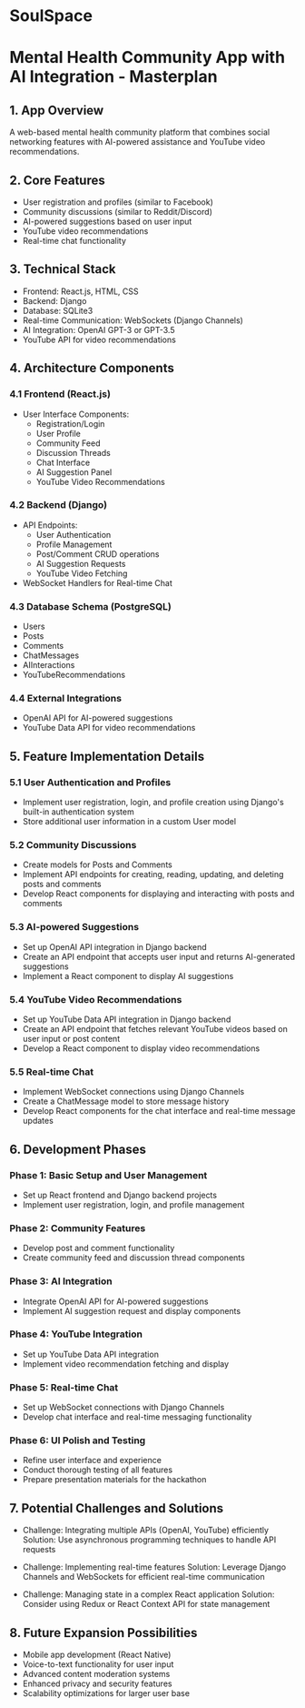 # SoulSpace
# Mental Health Community App with AI Integration - Masterplan

## 1. App Overview

A web-based mental health community platform that combines social networking features with AI-powered assistance and YouTube video recommendations.

## 2. Core Features

- User registration and profiles (similar to Facebook)
- Community discussions (similar to Reddit/Discord)
- AI-powered suggestions based on user input
- YouTube video recommendations
- Real-time chat functionality

## 3. Technical Stack

- Frontend: React.js, HTML, CSS
- Backend: Django
- Database: SQLite3
- Real-time Communication: WebSockets (Django Channels)
- AI Integration: OpenAI GPT-3 or GPT-3.5
- YouTube API for video recommendations

## 4. Architecture Components

### 4.1 Frontend (React.js)

- User Interface Components:
  - Registration/Login
  - User Profile
  - Community Feed
  - Discussion Threads
  - Chat Interface
  - AI Suggestion Panel
  - YouTube Video Recommendations

### 4.2 Backend (Django)

- API Endpoints:
  - User Authentication
  - Profile Management
  - Post/Comment CRUD operations
  - AI Suggestion Requests
  - YouTube Video Fetching
- WebSocket Handlers for Real-time Chat

### 4.3 Database Schema (PostgreSQL)

- Users
- Posts
- Comments
- ChatMessages
- AIInteractions
- YouTubeRecommendations

### 4.4 External Integrations

- OpenAI API for AI-powered suggestions
- YouTube Data API for video recommendations

## 5. Feature Implementation Details

### 5.1 User Authentication and Profiles

- Implement user registration, login, and profile creation using Django's built-in authentication system
- Store additional user information in a custom User model

### 5.2 Community Discussions

- Create models for Posts and Comments
- Implement API endpoints for creating, reading, updating, and deleting posts and comments
- Develop React components for displaying and interacting with posts and comments

### 5.3 AI-powered Suggestions

- Set up OpenAI API integration in Django backend
- Create an API endpoint that accepts user input and returns AI-generated suggestions
- Implement a React component to display AI suggestions

### 5.4 YouTube Video Recommendations

- Set up YouTube Data API integration in Django backend
- Create an API endpoint that fetches relevant YouTube videos based on user input or post content
- Develop a React component to display video recommendations

### 5.5 Real-time Chat

- Implement WebSocket connections using Django Channels
- Create a ChatMessage model to store message history
- Develop React components for the chat interface and real-time message updates

## 6. Development Phases

### Phase 1: Basic Setup and User Management

- Set up React frontend and Django backend projects
- Implement user registration, login, and profile management

### Phase 2: Community Features

- Develop post and comment functionality
- Create community feed and discussion thread components

### Phase 3: AI Integration

- Integrate OpenAI API for AI-powered suggestions
- Implement AI suggestion request and display components

### Phase 4: YouTube Integration

- Set up YouTube Data API integration
- Implement video recommendation fetching and display

### Phase 5: Real-time Chat

- Set up WebSocket connections with Django Channels
- Develop chat interface and real-time messaging functionality

### Phase 6: UI Polish and Testing

- Refine user interface and experience
- Conduct thorough testing of all features
- Prepare presentation materials for the hackathon

## 7. Potential Challenges and Solutions

- Challenge: Integrating multiple APIs (OpenAI, YouTube) efficiently
  Solution: Use asynchronous programming techniques to handle API requests

- Challenge: Implementing real-time features
  Solution: Leverage Django Channels and WebSockets for efficient real-time communication

- Challenge: Managing state in a complex React application
  Solution: Consider using Redux or React Context API for state management

## 8. Future Expansion Possibilities

- Mobile app development (React Native)
- Voice-to-text functionality for user input
- Advanced content moderation systems
- Enhanced privacy and security features
- Scalability optimizations for larger user base
